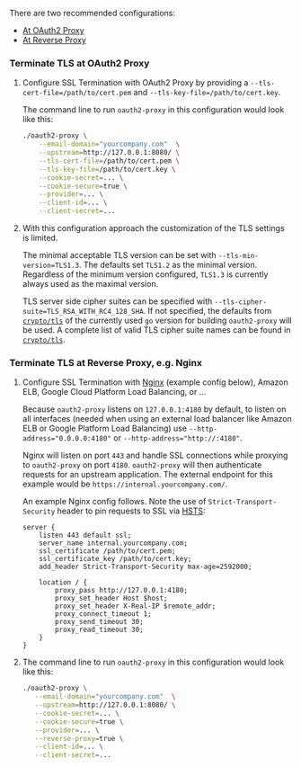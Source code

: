 There are two recommended configurations:
- [At OAuth2 Proxy](#terminate-tls-at-oauth2-proxy)
- [At Reverse Proxy](#terminate-tls-at-reverse-proxy-eg-nginx)

### Terminate TLS at OAuth2 Proxy

1.  Configure SSL Termination with OAuth2 Proxy by providing a `--tls-cert-file=/path/to/cert.pem` and `--tls-key-file=/path/to/cert.key`.

    The command line to run `oauth2-proxy` in this configuration would look like this:

    ```bash
    ./oauth2-proxy \
        --email-domain="yourcompany.com"  \
        --upstream=http://127.0.0.1:8080/ \
        --tls-cert-file=/path/to/cert.pem \
        --tls-key-file=/path/to/cert.key \
        --cookie-secret=... \
        --cookie-secure=true \
        --provider=... \
        --client-id=... \
        --client-secret=...
    ```

2.  With this configuration approach the customization of the TLS settings is limited.

    The minimal acceptable TLS version can be set with `--tls-min-version=TLS1.3`. 
    The defaults set `TLS1.2` as the minimal version. 
    Regardless of the minimum version configured, `TLS1.3` is currently always used as the maximal version.

    TLS server side cipher suites can be specified with `--tls-cipher-suite=TLS_RSA_WITH_RC4_128_SHA`.
    If not specified, the defaults from [`crypto/tls`](https://pkg.go.dev/crypto/tls#CipherSuites) of the currently used `go` version for building `oauth2-proxy` will be used.
    A complete list of valid TLS cipher suite names can be found in [`crypto/tls`](https://pkg.go.dev/crypto/tls#pkg-constants).

### Terminate TLS at Reverse Proxy, e.g. Nginx

1.  Configure SSL Termination with [Nginx](http://nginx.org/) (example config below), Amazon ELB, Google Cloud Platform Load Balancing, or ...

    Because `oauth2-proxy` listens on `127.0.0.1:4180` by default, to listen on all interfaces (needed when using an
    external load balancer like Amazon ELB or Google Platform Load Balancing) use `--http-address="0.0.0.0:4180"` or
    `--http-address="http://:4180"`.

    Nginx will listen on port `443` and handle SSL connections while proxying to `oauth2-proxy` on port `4180`.
    `oauth2-proxy` will then authenticate requests for an upstream application. The external endpoint for this example
    would be `https://internal.yourcompany.com/`.

    An example Nginx config follows. Note the use of `Strict-Transport-Security` header to pin requests to SSL
    via [HSTS](http://en.wikipedia.org/wiki/HTTP_Strict_Transport_Security):

    ```
    server {
        listen 443 default ssl;
        server_name internal.yourcompany.com;
        ssl_certificate /path/to/cert.pem;
        ssl_certificate_key /path/to/cert.key;
        add_header Strict-Transport-Security max-age=2592000;

        location / {
            proxy_pass http://127.0.0.1:4180;
            proxy_set_header Host $host;
            proxy_set_header X-Real-IP $remote_addr;
            proxy_connect_timeout 1;
            proxy_send_timeout 30;
            proxy_read_timeout 30;
        }
    }
    ```

2.  The command line to run `oauth2-proxy` in this configuration would look like this:

    ```bash
    ./oauth2-proxy \
       --email-domain="yourcompany.com"  \
       --upstream=http://127.0.0.1:8080/ \
       --cookie-secret=... \
       --cookie-secure=true \
       --provider=... \
       --reverse-proxy=true \
       --client-id=... \
       --client-secret=...
    ```
